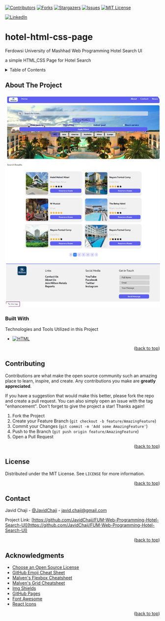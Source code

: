 <a name="readme-top"></a>

[![Contributors][Contributors-Shield]][Contributors-URL]
[![Forks][Forks-Shield]][Forks-URL]
[![Stargazers][Stars-Shield]][Stars-URL]
[![Issues][Issues-Shield]][Issues-URL]
[![MIT License][License-Shield]][License-URL]

[![LinkedIn][LinkedIn-Shield]][Javid-LinkedIn-URL]

# hotel-html-css-page

Ferdowsi University of Mashhad Web Programming Hotel Search UI

a simple HTML,CSS Page for Hotel Search



<!-- TABLE OF CONTENTS -->
<details>
  <summary>Table of Contents</summary>
  <ol>
    <li>
      <a href="#about-the-project">About The Project</a>
      <ul>
        <li><a href="#built-with">Built With</a></li>
      </ul>
    </li>
    <li>
      <a href="#getting-started">Getting Started</a>
      <ul>
        <li><a href="#prerequisites">Prerequisites</a></li>
        <li><a href="#installation">Installation</a></li>
      </ul>
    </li>
    <li><a href="#usage">Usage</a></li>
    <li><a href="#roadmap">Roadmap</a></li>
    <li><a href="#contributing">Contributing</a></li>
    <li><a href="#license">License</a></li>
    <li><a href="#contact">Contact</a></li>
    <li><a href="#acknowledgments">Acknowledgments</a></li>
  </ol>
</details>



<!-- ABOUT THE PROJECT -->
## About The Project

[![Hotel UI][Product-Screenshot]][Product-URL]



### Built With

Technologies and Tools Utilized in this Project

* [![HTML][HTML-Shield]][HTML-URL]

<p align="right">(<a href="#readme-top">back to top</a>)</p>



<!-- CONTRIBUTING -->
## Contributing

Contributions are what make the open source community such an amazing place to learn, inspire, and create. Any contributions you make are **greatly appreciated**.

If you have a suggestion that would make this better, please fork the repo and create a pull request. You can also simply open an issue with the tag "enhancement".
Don't forget to give the project a star! Thanks again!

1. Fork the Project
2. Create your Feature Branch (`git checkout -b feature/AmazingFeature`)
3. Commit your Changes (`git commit -m 'Add some AmazingFeature'`)
4. Push to the Branch (`git push origin feature/AmazingFeature`)
5. Open a Pull Request

<p align="right">(<a href="#readme-top">back to top</a>)</p>



<!-- LICENSE -->
## License

Distributed under the MIT License. See `LICENSE` for more information.

<p align="right">(<a href="#readme-top">back to top</a>)</p>



<!-- CONTACT -->
## Contact

Javid Chaji - [@JavidChaji](https://twitter.com/JavidChaji) - javid.chaji@gmail.com

Project Link: [https://github.com/JavidChaji/FUM-Web-Programming-Hotel-Search-UI](https://github.com/JavidChaji/FUM-Web-Programming-Hotel-Search-UI)

<p align="right">(<a href="#readme-top">back to top</a>)</p>



<!-- ACKNOWLEDGMENTS -->
## Acknowledgments

* [Choose an Open Source License](https://choosealicense.com)
* [GitHub Emoji Cheat Sheet](https://www.webpagefx.com/tools/emoji-cheat-sheet)
* [Malven's Flexbox Cheatsheet](https://flexbox.malven.co/)
* [Malven's Grid Cheatsheet](https://grid.malven.co/)
* [Img Shields](https://shields.io)
* [GitHub Pages](https://pages.github.com)
* [Font Awesome](https://fontawesome.com)
* [React Icons](https://react-icons.github.io/react-icons/search)

<p align="right">(<a href="#readme-top">back to top</a>)</p>



<!-- MARKDOWN LINKS & IMAGES -->
<!-- https://www.markdownguide.org/basic-syntax/#reference-style-links -->
<!-- https://ileriayo.github.io/markdown-badges/ -->

<!-- Contributors -->
[Contributors-Shield]: https://img.shields.io/github/contributors/javidchaji/FUM-Web-Programming-Hotel-Search-UI.svg?style=for-the-badge

[Contributors-URL]: https://github.com/javidchaji/FUM-Web-Programming-Hotel-Search-UI/graphs/contributors


<!-- Forks -->
[Forks-Shield]: https://img.shields.io/github/forks/javidchaji/FUM-Web-Programming-Hotel-Search-UI.svg?style=for-the-badge

[Forks-URL]: https://github.com/javidchaji/FUM-Web-Programming-Hotel-Search-UI/network/members


<!-- Stars -->
[Stars-Shield]: https://img.shields.io/github/stars/javidchaji/FUM-Web-Programming-Hotel-Search-UI.svg?style=for-the-badge

[Stars-URL]: https://github.com/javidchaji/FUM-Web-Programming-Hotel-Search-UI/stargazers


<!-- Issues -->
[Issues-Shield]: https://img.shields.io/github/issues/javidchaji/FUM-Web-Programming-Hotel-Search-UI.svg?style=for-the-badge

[Issues-URL]: https://github.com/javidchaji/FUM-Web-Programming-Hotel-Search-UI/issues


<!-- License -->
[License-Shield]: https://img.shields.io/github/license/javidchaji/FUM-Web-Programming-Hotel-Search-UI.svg?style=for-the-badge

[License-URL]: https://github.com/javidchaji/FUM-Web-Programming-Hotel-Search-UI/blob/master/LICENSE


<!-- LinkedIn -->
[LinkedIn-Shield]: https://img.shields.io/badge/linkedin-%230077B5.svg?style=for-the-badge&logo=linkedin&logoColor=white

[Javid-LinkedIn-URL]: https://linkedin.com/in/javidchaji


<!-- HTML -->
[HTML-Shield]: https://img.shields.io/badge/HTML5-E34F26?style=for-the-badge&logo=html5&logoColor=white

[HTML-URL]: https://html.spec.whatwg.org/


[Product-Screenshot]: Images/Screenshot.png

[Product-URL]: .
